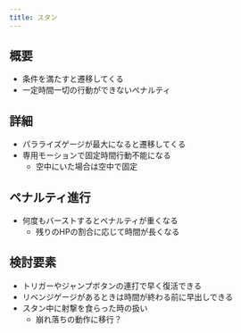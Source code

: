```yaml
---
title: スタン
---
```


## 概要
* 条件を満たすと遷移してくる
* 一定時間一切の行動ができないペナルティ

## 詳細
* パラライズゲージが最大になると遷移してくる
* 専用モーションで固定時間行動不能になる
    * 空中にいた場合は空中で固定

## ペナルティ進行
* 何度もバーストするとペナルティが重くなる
    * 残りのHPの割合に応じて時間が長くなる

## 検討要素
* トリガーやジャンプボタンの連打で早く復活できる
* リベンジゲージがあるときは時間が終わる前に早出しできる
* スタン中に射撃を食らった時の扱い
    * 崩れ落ちの動作に移行？